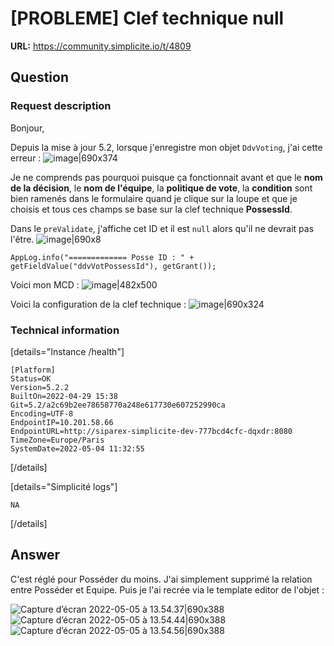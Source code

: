 # [PROBLEME] Clef technique null

**URL:** https://community.simplicite.io/t/4809

## Question
### Request description

Bonjour,

Depuis la mise à jour 5.2, lorsque j'enregistre mon objet `DdvVoting`, j'ai cette erreur : 
![image|690x374](upload://qgEMWL6CN2DgAjBD2FZMnoSUuDW.png)

Je ne comprends pas pourquoi puisque ça fonctionnait avant et que le **nom de la décision**, le **nom de l'équipe**, la **politique de vote**, la **condition** sont bien ramenés dans le formulaire quand je clique sur la loupe et que je choisis et tous ces champs se base sur la clef technique **PossessId**.

Dans le `preValidate`, j'affiche cet ID et il est `null` alors qu'il ne devrait pas l'être.
![image|690x8](upload://ij956EeGru30E8wxgnV8JePcMWi.png)
```
AppLog.info("============= Posse ID : " + getFieldValue("ddvVotPossessId"), getGrant());
```

Voici mon MCD :
![image|482x500](upload://ahkoQXjEJTOecfXf1IlwaG8sB6b.png)

Voici la configuration de la clef technique :
![image|690x324](upload://xhZZdvvFIyhM60qq5zR3eMAUQUD.png)

### Technical information

[details="Instance /health"]
```text
[Platform]
Status=OK
Version=5.2.2
BuiltOn=2022-04-29 15:38
Git=5.2/a2c69b2ee78658770a248e617730e607252990ca
Encoding=UTF-8
EndpointIP=10.201.58.66
EndpointURL=http://siparex-simplicite-dev-777bcd4cfc-dqxdr:8080
TimeZone=Europe/Paris
SystemDate=2022-05-04 11:32:55
```
[/details]

[details="Simplicité logs"]
```text
NA
```
[/details]

## Answer
C'est réglé pour Posséder du moins.
J'ai simplement supprimé la relation entre Posséder et Equipe. 
Puis je l'ai recrée via le template editor de l'objet : 

![Capture d’écran 2022-05-05 à 13.54.37|690x388](upload://3YZbRnUw4HTjS6pBqL1kDr3569p.jpeg)
![Capture d’écran 2022-05-05 à 13.54.44|690x388](upload://kmXY9pkIPBBfVNOq4NBxx0eOoF5.png)
![Capture d’écran 2022-05-05 à 13.54.56|690x388](upload://gLQEFR4v7efArw4ABFwo56JYqGB.png)
